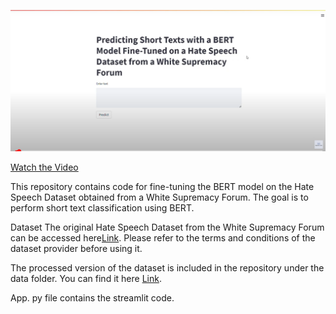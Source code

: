 ![app](https://raw.githubusercontent.com/106AbdulBasit/BertModel_FineTune-_ShortText/main/App_Screen_Shot.PNG)

[Watch the Video](https://www.youtube.com/watch?v=aCtvDuOuqSI)

This repository contains code for fine-tuning the BERT model on the Hate Speech Dataset obtained from a White Supremacy Forum. The goal is to perform short text classification using BERT.

Dataset
The original Hate Speech Dataset from the White Supremacy Forum can be accessed here[Link](https://aclanthology.org/W18-5102/). Please refer to the terms and conditions of the dataset provider before using it.

The processed version of the dataset is included in the repository under the data folder. You can find it here [Link](https://github.com/106AbdulBasit/BertModel_FineTune-_ShortText/tree/main/Data).

App. py file contains the streamlit code.

